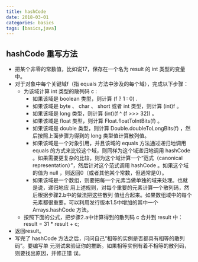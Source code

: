 ```yaml
---
title: hashCode
date: 2018-03-01
categories: basics
tags: [basics,java]
---
```


## hashCode 重写方法

- 把某个非零的常数值，比如说17，保存在一个名为 result 的 int 类型的变量中。
- 对于对象中每个关键域f（指 equals 方法中涉及的每个域），完成以下步骤：
  - 为该域计算 int 类型的散列码 c :
    - 如果该域是 boolean 类型，则计算 (f ? 1 : 0) .
    - 如果该域是 byte 、 char 、 short 或者 int 类型，则计算 (int)f 。
    - 如果该域是 long 类型，则计算 (int)(f ^ (f >>> 32)) 。
    - 如果该域是 float 类型，则计算 Float.floatToIntBits(f) 。
    - 如果该域是 double 类型，则计算 Double.doubleToLongBits(f) ，然后按照上面步骤为得到的 long 类型值计算散列值。
    - 如果该域是一个对象引用，并且该域的 equals 方法通过递归地调用 equals 的方式来比较这个域，则同样为这个域递归地调用 hashCode 。如果需要更复杂的比较，则为这个域计算一个“范式（canonical representation）”，然后针对这个范式调用 hashCode 。如果这个域的值为 null ，则返回0（或者其他某个常数，但通常是0）。
    - 如果该域是一个数组，则要把每一个元素当做单独的域来处理。也就是说，递归地应
用上述规则，对每个重要的元素计算一个散列码，然后根据步骤2.b中的做法把这些散列
值组合起来。如果数组域中的每个元素都很重要，可以利用发行版本1.5中增加的其中一个 Arrays.hashCode 方法。
  - 按照下面的公式，把步骤2.a中计算得到的散列码 c 合并到 result 中：
result = 31 * result + c;
- 返回result。
- 写完了 hashCode 方法之后，问问自己“相等的实例是否都具有相等的散列码”。要编写单
元测试来验证你的推断。如果相等实例有着不相等的散列码，则要找出原因，并修正错
误。
